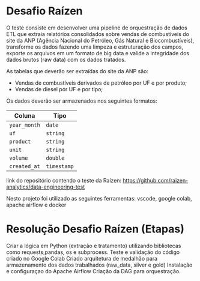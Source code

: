 # Desafio Raízen 
O teste consiste em desenvolver uma pipeline de orquestração de dados ETL que extraia relatórios consolidados sobre vendas de combustíveis do site da ANP (Agência Nacional do Petróleo, Gás Natural e Biocombustíveis), transforme os dados fazendo uma limpeza e estruturação dos campos, exporte os arquivos em um formato de big data e valide a integridade dos dados brutos (raw data) com os dados tratados.

As tabelas que deverão ser extraídas do site da ANP são:
- Vendas de combustíveis derivados de petróleo por UF e por produto;
- Vendas de diesel por UF e por tipo;

Os dados deverão ser armazenados nos seguintes formatos:

| Coluna       | Tipo        |
| ------------ | ----------- |
| `year_month` | `date`      |
| `uf`         | `string`    |
| `product`    | `string`    |
| `unit`       | `string`    |
| `volume`     | `double`    |
| `created_at` | `timestamp` |

link do repositório contendo o teste da Raízen: https://github.com/raizen-analytics/data-engineering-test

Nesto projeto foi utilizado as seguintes ferramentas: vscode, google colab, apache airflow e docker

# Resolução Desafio Raízen (Etapas)

Criar a lógica em Python (extração e tratamento) utilizando bibliotecas como requests,pandas, os e subprocess.
Teste e validação do código criado no Google Colab
Criado arquitetura de medalhão para armazenamento dos dados trabalhados (raw_data, silver e gold)
Instalação e configuraçao do Apache Airflow
Criação da DAG para orquestração.











